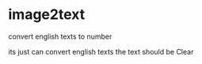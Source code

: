 # image2text
convert english texts to number

its just can convert english texts
the text should be Clear
